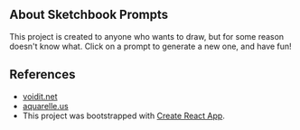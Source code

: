## About Sketchbook Prompts
This project is created to anyone who wants to draw, but for some reason doesn't know what. 
Click on a prompt to generate a new one, and have fun!

## References

- [voidit.net](http://voidit.net)
- [aquarelle.us](http://aquarelle.us)
- This project was bootstrapped with [Create React App](https://github.com/facebook/create-react-app).

